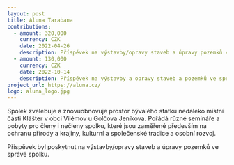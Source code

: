 ```yaml
---
layout: post
title: Aluna Tarabana
contributions:
  - amount: 320,000
    currency: CZK
    date: 2022-04-26
    description: Příspěvek na výstavby/opravy staveb a úpravy pozemků ve správě spolku 
  - amount: 130,000
    currency: CZK
    date: 2022-10-14
    description: Příspěvek na výstavby a opravy staveb a pozemků ve správě spolku
project_url: https://aluna.cz/
logo: aluna_logo.jpg
---
```


Spolek zvelebuje a znovuobnovuje prostor bývalého statku nedaleko místní části Klášter v obci Vilémov u Golčova Jeníkova. Pořádá různé semináře a pobyty pro členy i nečleny spolku, které jsou zaměřené především na ochranu přírody a krajiny, kulturní a společenské tradice a osobní rozvoj.

Příspěvek byl poskytnut na výstavby/opravy staveb a úpravy pozemků ve správě spolku.
